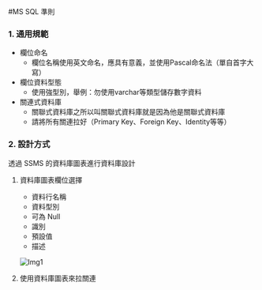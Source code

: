 #MS SQL 準則

### 1. 通用規範
* 欄位命名
	* 欄位名稱使用英文命名，應具有意義，並使用Pascal命名法（單自首字大寫）
* 欄位資料型態
	* 使用強型別，舉例：勿使用varchar等類型儲存數字資料
* 關連式資料庫
	* 關聯式資料庫之所以叫關聯式資料庫就是因為他是關聯式資料庫
	* 請將所有關連拉好（Primary Key、Foreign Key、Identity等等）

### 2. 設計方式
透過 SSMS 的資料庫圖表進行資料庫設計

1. 資料庫圖表欄位選擇
	* 資料行名稱
	* 資料型別
	* 可為 Null
	* 識別
	* 預設值
	* 描述
		
	![Img1](http://i.imgur.com/zEuY5o9.png)	
		
2. 使用資料庫圖表來拉關連
